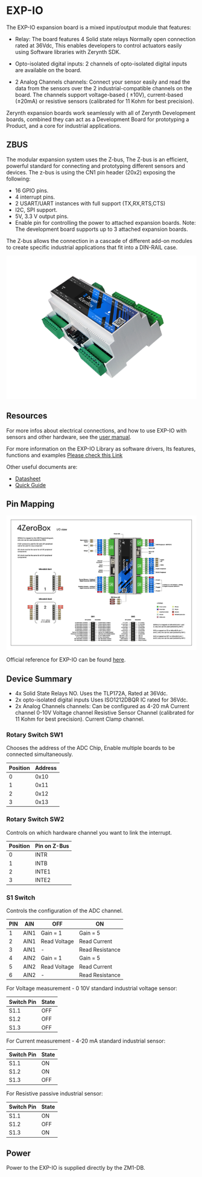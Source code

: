 # EXP-IO

The EXP-IO expansion board is a mixed input/output module that features:
* Relay: The board features 4 Solid state relays Normally open connection rated at 36Vdc, This enables developers to control actuators easily using Software libraries with Zerynth SDK.

* Opto-isolated digital inputs: 2 channels of opto-isolated digital inputs are available on the board.

* 2 Analog Channels channels: Connect your sensor easily and read the data from the sensors over the 2 industrial-compatible channels on the board. The channels support voltage-based ( ±10V), current-based (±20mA) or resistive sensors (calibrated for 11 Kohm for best precision).

Zerynth expansion boards work seamlessly with all of Zerynth Development boards, combined they can act as a Development Board for prototyping a Product, and a core for industrial applications.

## ZBUS

The modular expansion system uses the Z-bus, The Z-bus is an efficient, powerful standard for connecting and prototyping different sensors and devices.
The z-bus is using the CN1 pin header (20x2) exposing the following:
* 16 GPIO pins.
* 4 interrupt pins.
* 2 USART/UART instances with full support (TX,RX,RTS,CTS)
* I2C, SPI support.
* 5V, 3.3 V output pins.
* Enable pin for controlling the power to attached expansion boards.
Note: The development board supports up to 3 attached expansion boards.

The Z-bus allows the connection in a cascade of different add-on modules to create specific industrial applications that fit into a DIN-RAIL case.

![](img/4zerobox_v1.png)

## Resources

For more infos about electrical connections, and how to use EXP-IO with sensors and other hardware, see the  [user manual](https://www.zerynth.com/download/13894/).

For more information on the EXP-IO Library as software drivers, Its features, functions and examples
[Please check this Link](/latest/reference/libs/zerynth/4zerobox/docs/)

Other useful documents are:

-   [Datasheet](https://www.zerynth.com/download/13895/)
-   [Quick Guide](https://www.zerynth.com/download/15283/)


## Pin Mapping

![](img/4zeroboxpin.png)

Official reference for EXP-IO can be found  [here](https://www.zerynth.com/4zeroplatform/).

## Device Summary

* 4x Solid State Relays NO.
    Uses the TLP172A, Rated at 36Vdc.
* 2x opto-isolated digital inputs
    Uses ISO1212DBQR IC rated for 36Vdc.
* 2x Analog Channels channels: Can be configured as
    4-20 mA Current channel
    0-10V Voltage channel
    Resistive Sensor Channel (calibrated for 11 Kohm for best precision).
    Current Clamp channel.



### Rotary Switch SW1
Chooses the address of the ADC Chip, Enable multiple boards to be connected simultaneously.

| Position | Address |
|----------|---------|
|    0     |  0x10   |
|    1     |  0x11   |
|    2     |  0x12   |
|    3     |  0x13   |

### Rotary Switch SW2
Controls on which hardware channel you want to link the interrupt.

| Position | Pin on Z-Bus |
|----------|--------------|
|    0     |     INTR     |
|    1     |     INTB     |
|    2     |     INTE1    |
|    3     |     INTE2    |

### S1 Switch
Controls the configuration of the ADC channel.

| PIN | AIN  |      OFF     |       ON        |
|-----|------|--------------|-----------------|
|  1  | AIN1 | Gain  = 1    | Gain = 5        |
|  2  | AIN1 | Read Voltage | Read Current    |
|  3  | AIN1 |      -       | Read Resistance |
|  4  | AIN2 | Gain  = 1    | Gain = 5        |
|  5  | AIN2 | Read Voltage | Read Current    |
|  6  | AIN2 |      -       | Read Resistance |

For Voltage measurement - 0 10V standard industrial voltage sensor:

| Switch Pin | State |
|------------|-------|
|    S1.1    |  OFF  |
|    S1.2    |  OFF  |
|    S1.3    |  OFF  |

For Current measurement - 4-20 mA standard industrial sensor:

| Switch Pin | State |
|------------|-------|
|    S1.1    |  ON   |
|    S1.2    |  ON   |
|    S1.3    |  OFF  |

For  Resistive passive industrial sensor:

| Switch Pin | State |
|------------|-------|
|    S1.1    |  ON   |
|    S1.2    |  OFF  |
|    S1.3    |  ON   |


## Power

Power to the EXP-IO is supplied directly by the ZM1-DB.

